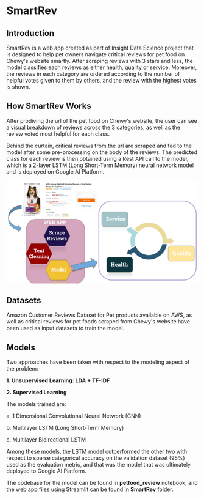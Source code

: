 # SmartRev

## Introduction
SmartRev is a web app created as part of Insight Data Science project that is designed to help pet owners navigate critical reviews for pet food on Chewy's website smartly. After scraping reviews with 3 stars and less, the model classifies each reviews as either health, quality or service. Moreover, the reviews in each category are ordered according to the number of helpful votes given to them by others, and the review with the highest votes is shown.

## How SmartRev Works
After prodiving the url of the pet food on Chewy's website, the user can see a visual breakdown of reviews across the 3 categories, as well as the review voted most helpful for each class.

Behind the curtain, critical reviews from the url are scraped and fed to the model after some pre-processing on the body of the reviews. The predicted class for each review is then obtained using a Rest API call to the model, which is a 2-layer LSTM (Long Short-Term Memory) neural network model and is deployed on Google AI Platform.

![SmartRev Backend](App.png)

## Datasets
Amazon Customer Reviews Dataset for Pet products available on AWS, as well as critical reviews for pet foods scraped from Chewy's website have been used as input datasets to train the model.

## Models 
Two approaches have been taken with respect to the modeling aspect of the problem:

**1. Unsupervised Learning: LDA + TF-IDF**

**2. Supervised Learning**

  The models trained are:
  
  a. 1 Dimensional Convolutional Neural Network (CNN)
  
  b. Multilayer LSTM (Long Short-Term Memory)
  
  c. Multilayer Bidirectional LSTM
  
  Among these models, the LSTM model outperformed the other two with respect to sparse categorical accuracy on the validation dataset (95%) used as the evaluation metric, and that was the model that was ultimately deployed to Google AI Platform.



The codebase for the model can be found in **petfood_review** notebook, and the web app files using Streamlit can be found in **SmartRev** folder.
